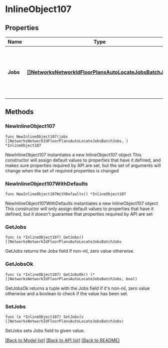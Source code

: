 # InlineObject107

## Properties

Name | Type | Description | Notes
------------ | ------------- | ------------- | -------------
**Jobs** | [**[]NetworksNetworkIdFloorPlansAutoLocateJobsBatchJobs**](NetworksNetworkIdFloorPlansAutoLocateJobsBatchJobs.md) | The list of auto locate jobs to be scheduled. Up to 100 jobs can be provided in a request. | 

## Methods

### NewInlineObject107

`func NewInlineObject107(jobs []NetworksNetworkIdFloorPlansAutoLocateJobsBatchJobs, ) *InlineObject107`

NewInlineObject107 instantiates a new InlineObject107 object
This constructor will assign default values to properties that have it defined,
and makes sure properties required by API are set, but the set of arguments
will change when the set of required properties is changed

### NewInlineObject107WithDefaults

`func NewInlineObject107WithDefaults() *InlineObject107`

NewInlineObject107WithDefaults instantiates a new InlineObject107 object
This constructor will only assign default values to properties that have it defined,
but it doesn't guarantee that properties required by API are set

### GetJobs

`func (o *InlineObject107) GetJobs() []NetworksNetworkIdFloorPlansAutoLocateJobsBatchJobs`

GetJobs returns the Jobs field if non-nil, zero value otherwise.

### GetJobsOk

`func (o *InlineObject107) GetJobsOk() (*[]NetworksNetworkIdFloorPlansAutoLocateJobsBatchJobs, bool)`

GetJobsOk returns a tuple with the Jobs field if it's non-nil, zero value otherwise
and a boolean to check if the value has been set.

### SetJobs

`func (o *InlineObject107) SetJobs(v []NetworksNetworkIdFloorPlansAutoLocateJobsBatchJobs)`

SetJobs sets Jobs field to given value.



[[Back to Model list]](../README.md#documentation-for-models) [[Back to API list]](../README.md#documentation-for-api-endpoints) [[Back to README]](../README.md)


